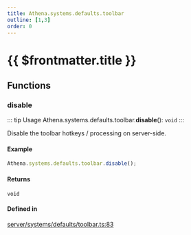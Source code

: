 ```yaml
---
title: Athena.systems.defaults.toolbar
outline: [1,3]
order: 0
---
```


# {{ $frontmatter.title }}


## Functions

### disable

::: tip Usage
Athena.systems.defaults.toolbar.**disable**(): `void`
:::

Disable the toolbar hotkeys / processing on server-side.

#### Example
```ts
Athena.systems.defaults.toolbar.disable();
```

#### Returns

`void`

#### Defined in

[server/systems/defaults/toolbar.ts:83](https://github.com/Stuyk/altv-athena/blob/2435881/src/core/server/systems/defaults/toolbar.ts#L83)
